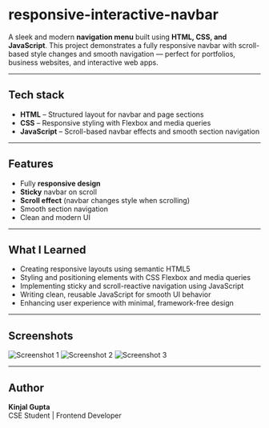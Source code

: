# responsive-interactive-navbar

A sleek and modern **navigation menu** built using **HTML, CSS, and JavaScript**. This project demonstrates a fully responsive navbar with scroll-based style changes and smooth navigation — perfect for portfolios, business websites, and interactive web apps.

---

## Tech stack

- **HTML** – Structured layout for navbar and page sections
- **CSS** – Responsive styling with Flexbox and media queries
- **JavaScript** – Scroll-based navbar effects and smooth section navigation

---

##  Features

-  Fully **responsive design**
-  **Sticky** navbar on scroll
-  **Scroll effect** (navbar changes style when scrolling)
-  Smooth section navigation
-  Clean and modern UI

  ---

## What I Learned 

- Creating responsive layouts using semantic HTML5
- Styling and positioning elements with CSS Flexbox and media queries
- Implementing sticky and scroll-reactive navigation using JavaScript
- Writing clean, reusable JavaScript for smooth UI behavior
- Enhancing user experience with minimal, framework-free design

---

## Screenshots
![Screenshot 1](Screenshots/130.png)
![Screenshot 2](Screenshots/151.png)
![Screenshot 3](Screenshots/209.png)

---

## Author

**Kinjal Gupta**  
 CSE Student | Frontend Developer


